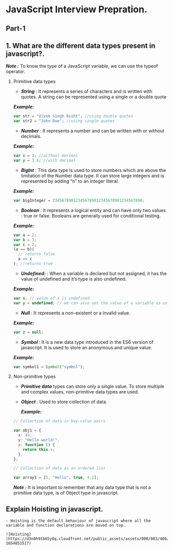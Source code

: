 # JavaScript Interview Prepration.

## Part-1

## 1. What are the different data types present in javascript?.

**_Note :_** To know the type of a JavaScript variable, we can use the typeof operator.

1. Primitive data types

   - **_String_** : It represents a series of characters and is written with quotes. A string can be represented using a single or a double quote

   **_Example:_**

   ```javascript
   var str = "Vivek Singh Bisht"; //using double quotes
   var str2 = "John Doe"; //using single quotes
   ```

   - **_Number_** : It represents a number and can be written with or without decimals.

   **_Example:_**

   ```javascript
   var x = 3; //without decimal
   var y = 3.6; //with decimal
   ```

   - **_BigInt_** : This data type is used to store numbers which are above the limitation of the Number data type. It can store large integers and is represented by adding “n” to an integer literal.

   **_Example:_**

   ```javascript
   var bigInteger = 234567890123456789012345678901234567890;
   ```

   - **_Boolean_** : It represents a logical entity and can have only two values : true or false. Booleans are generally used for conditional testing.

   **_Example:_**

   ```javascript
   var a = 2;
   var b = 3;
   var c = 2;
   (a == b)(
     // returns false
     a == c
   ); //returns true
   ```

   - **_Undefined:_** : When a variable is declared but not assigned, it has the value of undefined and it’s type is also undefined.

   **_Example:_**

   ```javascript
   var x; // value of x is undefined
   var y = undefined; // we can also set the value of a variable as undefined
   ```

   - **_Null_** : It represents a non-existent or a invalid value.

   **_Example:_**

   ```javascript
   var z = null;
   ```

   - **_Symbol_** : It is a new data type introduced in the ES6 version of javascript. It is used to store an anonymous and unique value.

   **_Example:_**

   ```javascript
   var symbol1 = Symbol("symbol");
   ```

2. Non-primitive types

   - **_Primitive data_** types can store only a single value. To store multiple and complex values, non-primitive data types are used.

   - **_Object_** : Used to store collection of data.

     **_Example:_**

   ```javascript
   // Collection of data in key-value pairs

   var obj1 = {
     x: 43,
     y: "Hello world!",
     z: function () {
       return this.x;
     },
   };

   // Collection of data as an ordered list

   var array1 = [5, "Hello", true, 4.1];
   ```

   **_Note :_** It is important to remember that any data type that is not a primitive data type, is of Object type in javascript.

## Explain Hoisting in javascript.

    - Hoisting is the default behaviour of javascript where all the variable and function declarations are moved on top.

    ![Hoisting](https://d3n0h9tb65y8q.cloudfront.net/public_assets/assets/000/003/406/original/Hoisting.png?1654851517)
